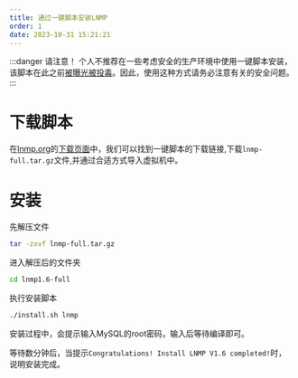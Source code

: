 ```yaml
---
title: 通过一键脚本安装LNMP
order: 1
date: 2023-10-31 15:21:21
---
```


:::danger 请注意！
个人不推荐在一些考虑安全的生产环境中使用一键脚本安装，该脚本在此之前[被曝光被投毒](https://mp.weixin.qq.com/s/OT7C1l5rjBNCawFXRIUJOQ)。因此，使用这种方式请务必注意有关的安全问题。
:::

# 下载脚本

在[lnmp.org](https://lnmp.org)的[下载页面](https://lnmp.org/download.html)中，我们可以找到一键脚本的下载链接,下载`lnmp-full.tar.gz`文件,并通过合适方式导入虚拟机中。

# 安装
先解压文件

```bash
tar -zxvf lnmp-full.tar.gz
```

进入解压后的文件夹

```bash
cd lnmp1.6-full
```

执行安装脚本

```bash
./install.sh lnmp
```

安装过程中，会提示输入MySQL的root密码，输入后等待编译即可。

等待数分钟后，当提示`Congratulations! Install LNMP V1.6 completed!`时，说明安装完成。